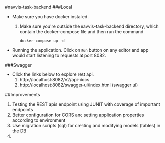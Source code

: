 
#navvis-task-backend
###Local
* Make sure you have docker installed.

    1. Make sure you're outside the navvis-task-backend directory, which contain the docker-compose file and then run the command
        ```
        docker-compose up -d
        ```
    
* Running the application.
    Click on `Run` button on any editor and app would start listening to requests at port 8082.

###Swagger 
* Click the links below to explore rest api.  
  1. http://localhost:8082/v2/api-docs
  2. http://localhost:8082/swagger-ui/index.html (swagger ui)

##Improvements
1. Testing the REST apis endpoint using JUNIT with coverage of important endpoints
2. Better configuration for CORS and setting application properties according to environment
3. Use migration scripts (sql) for creating and modifying models (tables) in the DB
4. 
